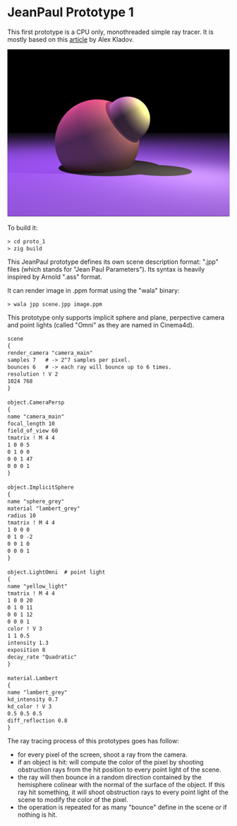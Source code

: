 
# JeanPaul Prototype 1

This first prototype is a CPU only, monothreaded simple ray tracer.
It is mostly based on this [article](https://matklad.github.io/2022/12/31/raytracer-construction-kit.html) by Alex Kladov.

![render](historic/proto_1_r7.png)

To build it: 

```
> cd proto_1
> zig build
```

This JeanPaul prototype defines its own scene description format: ".jpp" files 
(which stands for "Jean Paul Parameters"). Its syntax is heavily inspired by Arnold ".ass" format.

It can render image in .ppm format using the "wala" binary: 

```
> wala jpp scene.jpp image.ppm
```

This prototype only supports implicit sphere and plane, perpective camera and point lights (called "Omni" as they are named in Cinema4d).

```
scene
{
render_camera "camera_main"
samples 7   # -> 2^7 samples per pixel.
bounces 6   # -> each ray will bounce up to 6 times.
resolution ! V 2
1024 768
}

object.CameraPersp
{
name "camera_main"
focal_length 10
field_of_view 60
tmatrix ! M 4 4
1 0 0 5
0 1 0 0
0 0 1 47
0 0 0 1
}

object.ImplicitSphere
{
name "sphere_grey"
material "lambert_grey"
radius 10
tmatrix ! M 4 4
1 0 0 0
0 1 0 -2
0 0 1 0
0 0 0 1
}

object.LightOmni  # point light
{
name "yellow_light"
tmatrix ! M 4 4
1 0 0 20
0 1 0 11
0 0 1 12
0 0 0 1
color ! V 3
1 1 0.5
intensity 1.3
exposition 8
decay_rate "Quadratic"
}

material.Lambert
{
name "lambert_grey"
kd_intensity 0.7
kd_color ! V 3
0.5 0.5 0.5
diff_reflection 0.8
}
```


The ray tracing process of this prototypes goes has follow:

- for every pixel of the screen, shoot a ray from the camera.
- if an object is hit: will compute the color of the pixel by shooting obstruction rays from the hit position to every point light of the scene.
- the ray will then bounce in a random direction contained by the hemisphere colinear with the normal of the surface of the object. If this ray hit something, it will shoot obstruction rays to every point light of the scene to modify the color of the pixel.
- the operation is repeated for as many "bounce" define in the scene or if nothing is hit.

